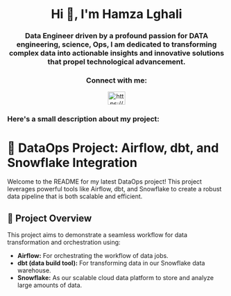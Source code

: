 <h1 align="center">Hi 👋, I'm Hamza Lghali</h1>
<h3 align="center">Data Engineer driven by a profound passion for DATA engineering, science, Ops, I am dedicated to transforming complex data into actionable insights and innovative solutions that propel technological advancement.</h3>

<h3 align="center">Connect with me:</h3>
<p align="center">
<a href="https://linkedin.com/in/https://www.linkedin.com/in/hamza-lghali" target="blank"><img align="center" src="https://raw.githubusercontent.com/rahuldkjain/github-profile-readme-generator/master/src/images/icons/Social/linked-in-alt.svg" alt="https://www.linkedin.com/in/hamza-lghali/" height="30" width="40" /></a>
</p>

<h3 align="left">Here's a small description about my project:</h3>
<p align="center">

  # 🔭 DataOps Project: Airflow, dbt, and Snowflake Integration

Welcome to the README for my latest DataOps project! This project leverages powerful tools like Airflow, dbt, and Snowflake to create a robust data pipeline that is both scalable and efficient.

## 🌟 Project Overview

This project aims to demonstrate a seamless workflow for data transformation and orchestration using:
- **Airflow:** For orchestrating the workflow of data jobs.
- **dbt (data build tool):** For transforming data in our Snowflake data warehouse.
- **Snowflake:** As our scalable cloud data platform to store and analyze large amounts of data.

</p>
